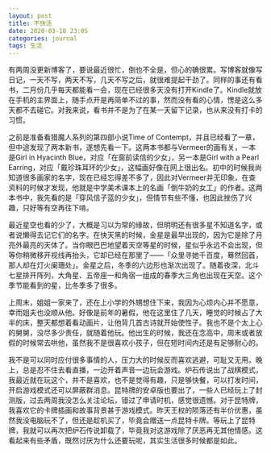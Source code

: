 ```yaml
---
layout: post
title: 不快活
date: 2020-03-18 23:05
categories: journal
tags: 生活
---
```


有两周没更新博客了，要说最近很忙，倒也不全是，但心的确很累。写博客就像写日记，一天不写，两天不写，几天不写之后，就很难提起干劲了。同样的事还有看书，二月份几乎每天都能看一会，现在已经很多天没有打开Kindle了。Kindle就放在手机的主界面上，随手点开是再简单不过的事，然而没有看的心情，愣是这么多天都不去碰它。对我来说，看书并不是为了在某一天留下记录，也从来没有打卡的习惯。

之前是准备看猎魔人系列的第四部小说Time of Contempt，并且已经看了一章，但中途发现了两本新书，遂想先看一下。这两本书都与Vermeer的画有关，一本是Girl in Hyacinth Blue，对应「在窗前读信的少女」，另一本是Girl with a Pearl Earring，对应「戴珍珠耳环的少女」，这幅画好像在网上很出名。初中的时候我尚知道很多画家的名字，现在已经忘得差不多了，因此对Vermeer并无印象，在查资料的时候才发现，他就是中学美术课本上的名画「倒牛奶的女工」的作者。这两本书中，我先看的是「穿风信子蓝的少女」，但情节有些不懂，也因此挫伤了兴趣，只好等有空再往下啃。

最近星空也看的少了，大概是习以为常的缘故，但明明还有很多星不知道名字，或者说懒得去记它们的名字。在快天黑的时候，金星是最早出现的，因为它是除了月亮外最亮的天体了。当你眼巴巴地望着天空等星的时候，星似乎永远不会出现，但等你稍微移开视线再抬头，它却已经在那里了——「众里寻她千百度，蓦然回首，那人却在灯火阑珊处」。金星之后，冬季的六边形也渐次出现了。随着夜深，北斗七星排开阵列，大角星、五帝座一和角宿一组成的春季大三角也出现在天空。这个季节能看到的星，比冬季多了很多。

上周末，姐姐一家来了，还在上小学的外甥想住下来，我因为心烦内心并不愿意，幸而姐夫也没顺从他。好像是前年的暑假，他在这里住了几天，睡觉的时候占了大半的床，整天都想着看动画片，让他背几首古诗就开始使性子。我也不是个太上心的舅舅，没尽多少责任，就随着他玩。他出生的时候，我还在念高中，周末或者放假的时候常去哄他，虽然我不是很喜欢小孩子，但在短时间内还是有足够耐心的。

我不是可以同时应付很多事情的人，压力大的时候反而喜欢逃避，可耻又无用。晚上，总是忍不住去看直播，一边开着声音一边玩会游戏。炉石传说出了战棋模式，我最近就在玩这个，并不是喜欢，也不是觉得有趣，只是够快餐，可以打发时间，开启游戏模式还可以屏蔽群消息。昆特牌的安卓版也要出了，一些人已经玩上了封测版，过去两周我没怎么关注论坛，错过了申请时机，感觉很遗憾。对于昆特牌，我喜欢它的卡牌插画和故事背景甚于游戏模式。昨天王权的陨落还有半价优惠，虽然我没电脑玩不了，但还是趁机买了，毕竟会赠送一点昆特卡牌。等玩上了昆特牌，我就可以再次把炉石传说卸载了，毕竟我对这游戏除了厌恶再无其他情感。这看起来有些矛盾，既然讨厌为什么还要玩呢，其实生活很多时候都是如此。